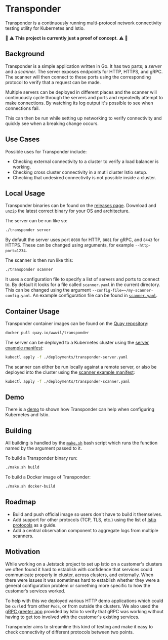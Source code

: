 # Transponder

Transponder is a continuously running multi-protocol network connectivity testing utility for Kubernetes and Istio.

:construction:
:warning:
**This project is currently just a proof of concept.**
:warning:
:construction:

## Background

Transponder is a simple application written in Go. It has two parts; a _server_ and a _scanner_. The server exposes
endpoints for HTTP, HTTPS, and gRPC. The scanner will then connect to these ports using the corresponding protocol to
verify that a request can be made.

Multiple servers can be deployed in different places and the scanner will continuously cycle through the servers and
ports and repeatedly attempt to make connections. By watching its log output it's possible to see when connections fail.

This can then be run while setting up networking to verify connectivity and quickly see when a breaking change occurs.

## Use Cases

Possible uses for Transponder include:
- Checking external connectivity to a cluster to verify a load balancer is working.
- Checking cross cluster connectivity in a mutli cluster Istio setup.
- Checking that undesired connectivity is not possible inside a cluster.

## Local Usage

Transponder binaries can be found on the [releases page](https://github.com/wwwil/transponder/releases). Download and
`unzip` the latest correct binary for your OS and architecture.

The server can be run like so:

```bash
./transponder server
```

By default the server uses port `8080` for HTTP, `8081` for gRPC, and `8443` for HTTPS. These can be changed using
arguments, for example `--http-port=1234`.

The scanner is then run like this:

```bash
./transponder scanner
```

It uses a configuration file to specify a list of servers and ports to connect to. By default it looks for a file called
`scanner.yaml` in the current directory. This can be changed using the argument
`--config-file=~/my-scanner-config.yaml`. An example configuration file can be found in [`scanner.yaml`](scanner.yaml).

## Container Usage

Transponder container images can be found on the [Quay repository](https://quay.io/repository/wwwil/transponder):

```bash
docker pull quay.io/wwwil/transponder
```

The server can be deployed to a Kubernetes cluster using the
[server example manifest](deployments/transponder-server.yaml):

```bash
kubectl apply -f ./deployments/transponder-server.yaml
```

The scanner can either be run locally against a remote server, or also be deployed into the cluster using the
[scanner example manifest](deployments/transponder-scanner.yaml):

```bash
kubectl apply -f ./deployments/transponder-scanner.yaml
```

## Demo

There is a [demo](demo) to shown how Transponder can help when configuring Kubernetes and Istio. 

## Building

All building is handled by the [`make.sh`](make.sh) bash script which runs the function named by the argument passed to it.

To build a Transponder binary run:

```bash
./make.sh build
```

To build a Docker image of Transponder:

```bash
./make.sh docker-build
```

## Roadmap

- Build and push official image so users don't have to build it themselves.
- Add support for other protocols (TCP, TLS, etc.) using the list of
[Istio protocols](https://istio.io/latest/docs/ops/configuration/traffic-management/protocol-selection/) as a guide.
- Add a central observation component to aggregate logs from multiple scanners.

## Motivation

While working on a Jetstack project to set up Istio on a customer's clusters we often found it hard to establish with
confidence that services could communicate properly in cluster, across clusters, and externally. When there were issues
it was sometimes hard to establish whether they were a general configuration problem or something more specific to how
the customer’s services worked.

To help with this we deployed various HTTP demo applications which could be `curl`ed from other `Pods`, or from outside
the clusters. We also used the
[gRPC greeter app](https://github.com/GoogleCloudPlatform/istio-samples/tree/master/sample-apps/grpc-greeter-go)
provided by Istio to verify that gRPC was working without having to get too involved with the customer's existing
services.

Transponder aims to streamline this kind of testing and make it easy to check connectivity of different protocols
between two points.
